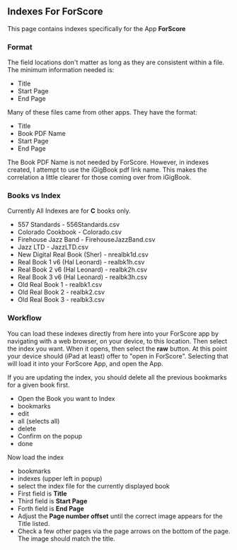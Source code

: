 ## Indexes For ForScore ##
This page contains indexes specifically for the App **ForScore**

### Format ###
The field locations don't matter as long as they are consistent within a file.   The minimum information needed is:
* Title
* Start Page
* End Page

Many of these files came from other apps.  They have the format:
* Title
* Book PDF Name
* Start Page
* End Page

The Book PDF Name is not needed by ForScore.  However, in indexes created, I attempt to use the iGigBook pdf link name.  This makes the correlation a little clearer for those coming over from iGigBook.

### Books vs Index ###
Currently All Indexes are for **C** books only.

* 557 Standards	- 556Standards.csv
* Colorado Cookbook	- Colorado.csv
* Firehouse Jazz Band  - FirehouseJazzBand.csv
* Jazz LTD - JazzLTD.csv
* New Digital Real Book (Sher) - nrealbk1d.csv
* Real Book 1 v6 (Hal Leonard) - realbk1h.csv
* Real Book 2 v6 (Hal Leonard) - realbk2h.csv
* Real Book 3 v6 (Hal Leonard) - realbk3h.csv
* Old Real Book 1 - realbk1.csv
* Old Real Book 2 - realbk2.csv
* Old Real Book 3 - realbk3.csv

### Workflow ###

You can load these indexes directly from here into your ForScore app by navigating with a web browser, on your device, to this location.  Then select the index you want.  When it opens, then select the **raw** button.  At this point your device should (iPad at least) offer to "open in ForScore".  Selecting that will load it into your ForScore App, and open the App.

If you are updating the index, you should delete all the previous bookmarks for a given book first.
* Open the Book you want to Index
* bookmarks
* edit
* all (selects all)
* delete
* Confirm on the popup
* done

Now load the index
* bookmarks
* indexes (upper left in popup)
* select the index file for the currently displayed book
* First field is **Title**
* Third field is **Start Page**
* Forth field is **End Page**
* Adjust the **Page number offset** until the correct image appears for the Title listed.
* Check a few other pages via the page arrows on the bottom of the page.  The image should match the title.




